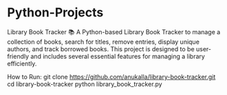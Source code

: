 # Python-Projects
Library Book Tracker 📚
A Python-based Library Book Tracker to manage a collection of books, search for titles, remove entries, display unique authors, and track borrowed books. This project is designed to be user-friendly and includes several essential features for managing a library efficiently.

How to Run:
git clone https://github.com/anukalla/library-book-tracker.git
cd library-book-tracker
python library_book_tracker.py
